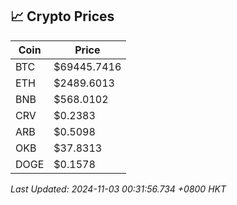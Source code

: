 ## 📈 Crypto Prices

| Coin | Price |
| ---- | ----- |
| BTC | $69445.7416 |
| ETH | $2489.6013 |
| BNB | $568.0102 |
| CRV | $0.2383 |
| ARB | $0.5098 |
| OKB | $37.8313 |
| DOGE | $0.1578 |

_Last Updated: 2024-11-03 00:31:56.734 +0800 HKT_